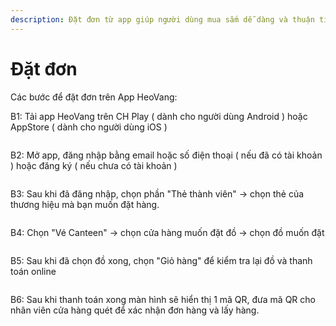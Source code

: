 ```yaml
---
description: Đặt đơn từ app giúp người dùng mua sắm dễ dàng và thuận tiện hơn.
---
```


# Đặt đơn

Các bước để đặt đơn trên App HeoVang:

B1: Tải app HeoVang trên CH Play ( dành cho người dùng Android ) hoặc AppStore ( dành cho người dùng iOS )

<figure><img src="../.gitbook/assets/image (18).png" alt=""><figcaption></figcaption></figure>

B2: Mở app, đăng nhập bằng email hoặc số điện thoại ( nếu đã có tài khoản ) hoặc đăng ký ( nếu chưa có tài khoản )

<figure><img src="../.gitbook/assets/image (19).png" alt=""><figcaption></figcaption></figure>

B3: Sau khi đã đăng nhập, chọn phần "Thẻ thành viên" -> chọn thẻ của thương hiệu mà bạn muốn đặt hàng.

<figure><img src="../.gitbook/assets/image (20).png" alt=""><figcaption></figcaption></figure>

B4: Chọn "Vé Canteen" -> chọn cửa hàng muốn đặt đồ -> chọn đồ muốn đặt

<figure><img src="../.gitbook/assets/image (21).png" alt=""><figcaption></figcaption></figure>

B5: Sau khi đã chọn đồ xong, chọn "Giỏ hàng" để kiểm tra lại đồ và thanh toán online

<figure><img src="../.gitbook/assets/image (22).png" alt=""><figcaption></figcaption></figure>

B6: Sau khi thanh toán xong màn hình sẽ hiển thị 1 mã QR, đưa mã QR cho nhân viên cửa hàng quét để xác nhận đơn hàng và lấy hàng.

<figure><img src="../.gitbook/assets/image (23).png" alt=""><figcaption></figcaption></figure>
